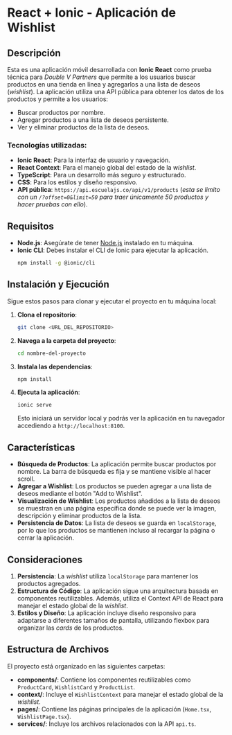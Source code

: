# React + Ionic - Aplicación de Wishlist

## Descripción

Esta es una aplicación móvil desarrollada con **Ionic React** como prueba técnica para *Double V Partners* que permite a los usuarios buscar productos en una tienda en línea y agregarlos a una lista de deseos (*wishlist*). La aplicación utiliza una API pública para obtener los datos de los productos y permite a los usuarios:
- Buscar productos por nombre.
- Agregar productos a una lista de deseos persistente.
- Ver y eliminar productos de la lista de deseos.

### Tecnologías utilizadas:
- **Ionic React**: Para la interfaz de usuario y navegación.
- **React Context**: Para el manejo global del estado de la *wishlist*.
- **TypeScript**: Para un desarrollo más seguro y estructurado.
- **CSS**: Para los estilos y diseño responsivo.
- **API pública**: `https://api.escuelajs.co/api/v1/products` (*esta se limito con un `/?offset=0&limit=50` para traer únicamente 50 productos y hacer pruebas con ello*).

## Requisitos

- **Node.js**: Asegúrate de tener [Node.js](https://nodejs.org/) instalado en tu máquina.
- **Ionic CLI**: Debes instalar el CLI de Ionic para ejecutar la aplicación.
    ```bash
    npm install -g @ionic/cli
    ```

## Instalación y Ejecución

Sigue estos pasos para clonar y ejecutar el proyecto en tu máquina local:

1. **Clona el repositorio**:
    ```bash
    git clone <URL_DEL_REPOSITORIO>
    ```

2. **Navega a la carpeta del proyecto**:
    ```bash
    cd nombre-del-proyecto
    ```

3. **Instala las dependencias**:
    ```bash
    npm install
    ```

4. **Ejecuta la aplicación**:
    ```bash
    ionic serve
    ```
    Esto iniciará un servidor local y podrás ver la aplicación en tu navegador accediendo a `http://localhost:8100`.

## Características

- **Búsqueda de Productos**: La aplicación permite buscar productos por nombre. La barra de búsqueda es fija y se mantiene visible al hacer scroll.
- **Agregar a Wishlist**: Los productos se pueden agregar a una lista de deseos mediante el botón "Add to Wishlist".
- **Visualización de Wishlist**: Los productos añadidos a la lista de deseos se muestran en una página específica donde se puede ver la imagen, descripción y eliminar productos de la lista.
- **Persistencia de Datos**: La lista de deseos se guarda en `localStorage`, por lo que los productos se mantienen incluso al recargar la página o cerrar la aplicación.

## Consideraciones

1. **Persistencia**: La *wishlist* utiliza `localStorage` para mantener los productos agregados.
2. **Estructura de Código**: La aplicación sigue una arquitectura basada en componentes reutilizables. Además, utiliza el Context API de React para manejar el estado global de la *wishlist*.
3. **Estilos y Diseño**: La aplicación incluye diseño responsivo para adaptarse a diferentes tamaños de pantalla, utilizando flexbox para organizar las *cards* de los productos.

<!-- ## Posibles Mejoras

- **Sincronización de Datos**: Implementar una sincronización con una base de datos remota para que la *wishlist* esté disponible en múltiples dispositivos.
- **Filtros Avanzados**: Agregar más opciones de filtrado, como por categoría o rango de precios, utilizando la funcionalidad de filtrado de la API. -->

## Estructura de Archivos

El proyecto está organizado en las siguientes carpetas:
- **components/**: Contiene los componentes reutilizables como `ProductCard`, `WishlistCard` y `ProductList`.
- **context/**: Incluye el `WishlistContext` para manejar el estado global de la *wishlist*.
- **pages/**: Contiene las páginas principales de la aplicación (`Home.tsx`, `WishlistPage.tsx`).
- **services/**: Incluye los archivos relacionados con la API `api.ts`.
<!-- - **theme/**: Contiene archivos CSS para personalizar los estilos globales de la aplicación. -->
